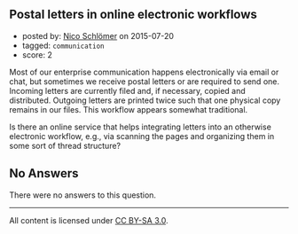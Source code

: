 ## Postal letters in online electronic workflows

- posted by: [Nico Schlömer](https://stackexchange.com/users/144356/nico-schl-mer) on 2015-07-20
- tagged: `communication`
- score: 2

Most of our enterprise communication happens electronically via email or chat, but sometimes we receive postal letters or are required to send one. Incoming letters are currently filed and, if necessary, copied and distributed. Outgoing letters are printed twice such that one physical copy remains in our files. This workflow appears somewhat traditional.

Is there an online service that helps integrating letters into an otherwise electronic workflow, e.g., via scanning the pages and organizing them in some sort of thread structure?

## No Answers

There were no answers to this question.


---

All content is licensed under [CC BY-SA 3.0](https://creativecommons.org/licenses/by-sa/3.0/).
